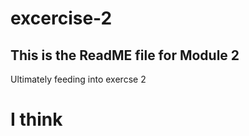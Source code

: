 # excercise-2

## This is the ReadME file for Module 2
Ultimately feeding into exercse 2

# I think
